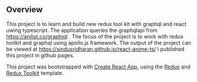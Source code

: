 ## Overview

This project is to learn and build new redux tool kit with graphql and react uwing typescript. The application queries the graphqlapi from https://anilist.co/graphiql . The focus of the project is to work with redux toolkit and graphql using apollo.js framework. The output of the project can be viewed at https://sindusridharan.github.io/react-anime-ts/ I published this project in github pages.

This project was bootstrapped with [Create React App](https://github.com/facebook/create-react-app), using the [Redux](https://redux.js.org/) and [Redux Toolkit](https://redux-toolkit.js.org/) template.


